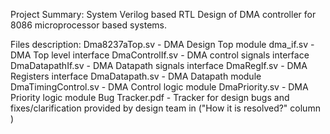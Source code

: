 Project Summary:
System Verilog based RTL Design of DMA controller for 8086 microprocessor based systems.

Files description:
Dma8237aTop.sv        - DMA Design Top module
dma_if.sv             - DMA Top level interface
DmaControlIf.sv       - DMA control signals interface
DmaDatapathIf.sv      - DMA Datapath signals interface
DmaRegIf.sv           - DMA Registers interface
DmaDatapath.sv        - DMA Datapath module
DmaTimingControl.sv   - DMA Control logic module
DmaPriority.sv        - DMA Priority logic module
Bug Tracker.pdf       - Tracker for design bugs and fixes/clarification provided by design team in ("How it is resolved?" column )

